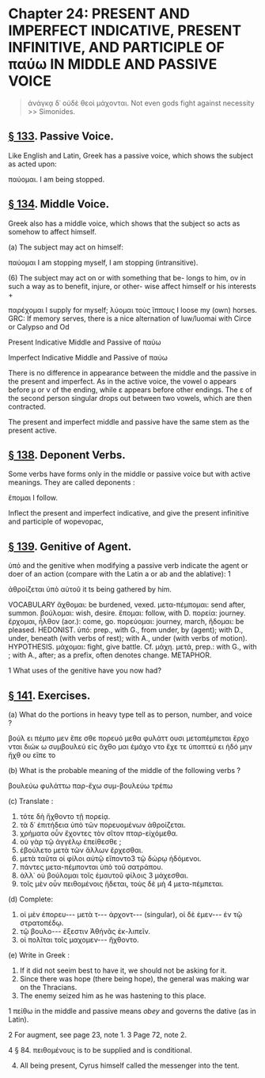 # Chapter 24: PRESENT AND IMPERFECT INDICATIVE, PRESENT INFINITIVE, AND PARTICIPLE OF παύω IN MIDDLE AND PASSIVE VOICE
>  ἀνάγκᾳ δ᾽ οὐδὲ θεοὶ μάχονται.</quote> <quote xml:lang="eng">Not even gods fight against necessity<br/> >> Simonides.


## [§ 133](#para133). Passive Voice.


Like English and Latin, Greek
has a passive voice, which shows the subject as acted
upon:

παύομαι. I am being stopped.

## [§ 134](#para134). Middle Voice.


Greek also has a middle voice,
which shows that the subject so acts as somehow to affect
himself.

(a) The subject may act on himself:

παύομαι I am stopping myself, I am stopping (intransitive).

(6) The subject may act on or with something that be-
longs to him, ov in such a way as to benefit, injure, or other-
wise affect himself or his interests +

παρέχομαι I supply for myself;
λύομαι τοὺς ἵππους I loose my (own) horses. <note>GRC: If memory serves, there is a nice alternation of luw/luomai with Circe or Calypso and Od</note>

<div type="textpart" subtype="para" n="135">


Present Indicative Middle and Passive of παύω

<div type="textpart" subtype="para" n="136">


Imperfect Indicative Middle and Passive of παύω



<pb n="76"/>


<div type="textpart" subtype="para" n="137">


There is no difference in appearance between the
middle and the passive in the present and imperfect. As
in the active voice, the vowel ο appears before μ or ν of
the ending, while ε appears before other endings. The ε
of the second person singular drops out between two
vowels, which are then contracted.

The present and imperfect middle and passive have the
same stem as the present active.

## [§ 138](#para138). Deponent Verbs.


Some verbs have forms only in
the middle or passive voice but with active meanings.
They are called deponents :

ἕπομαι I follow.

Inflect the present and imperfect indicative, and give
the present infinitive and participle of wopevopac,

## [§ 139](#para139). Genitive of Agent.


ὑπό and the genitive when
modifying a passive verb indicate the agent or doer of an
action (compare with the Latin a or ab and the ablative): 1

ἀθροίζεται ὑπὸ αὐτοῦ it ts being gathered by him.

<div type="textpart" subtype="para" n="140">


VOCABULARY
<rs type="lemma">ἄχθομαι</rs>: be burdened, vexed.
<rs type="lemma" n="μεταπέμπω">μετα-πέμπομαι</rs>: send after, summon.
<rs type="lemma">βούλομαι</rs>: wish, desire.
<rs type="lemma">ἕπομαι</rs>: follow, with D.
<rs type="lemma">πορεία</rs>: journey.
<rs type="lemma">ἔρχομαι</rs>, ἦλθον (aor.): come, go.
<rs type="lemma" n="πορεύω">πορεύομαι</rs>: journey, march,
<rs type="lemma">ἥδομαι</rs>: be pleased. HEDONIST.
<rs type="lemma">ὑπό</rs>: prep., with G., from under, by (agent); with D., under, beneath (with verbs of rest); with A., under (with verbs of motion). HYPOTHESIS.
<rs type="lemma">μάχομαι</rs>: fight, give battle. Cf. μάχη.
<rs type="lemma">μετά</rs>, prep.: with G., with ; with  A., after; as a prefix, often denotes change. METAPHOR.

1 What uses of the genitive have you now had?



<pb n="77"/>


## [§ 141](#para141). Exercises.




(a) What do the portions in heavy type tell as to person,
number, and voice ?

βούλ ει
πέμπο μεν
ἕπε σθε
πορευό μεθα
φυλάττ ουσι
μεταπέμπεται
ἔρχο νται
διώκ ω
συμβουλεύ εἰς
ἄχθο μαι
ἐμάχο ντο
ἔχε τε
ὑποπτεύ ει
ἡδό μην
ἤχθ ου
εἵπε το

(b) What is the probable meaning of the middle of the following verbs ?

βουλεύω
φυλάττω
παρ-ἔχω
συμ-βουλεύω
τρέπω

(c) Translate :

1. τότε δὴ ἤχθοντο τῇ πορείᾳ.
2. τὰ δ᾽ ἐπιτήδεια ὑπὸ τῶν πορευομένων ἀθροίζεται.
3. χρήματα οὖν ἔχοντες τὸν σῖτον πταρ-εἰχόμεθα.
4. οὐ γὰρ τῷ ἀγγέλῳ ἐπείθεσθε ;
5. ἐβούλετο μετὰ τῶν ἄλλων ἔρχεσθαι.
6. μετὰ ταῦτα οἱ φίλοι αὐτῷ εἴποντο3 τῷ δώρῳ ἡδόμενοι.
7. πάντες μετα-πέμπονται ὑπὸ τοῦ σατράπου.
8. ἀλλ᾽ οὐ βούλομαι τοῖς ἐμαυτοῦ φίλοις 3 μάχεσθαι.
9. τοῖς μὲν οὖν πειθομένοις ἥδεται, τοὺς δὲ μὴ 4 μετα-πέμπεται.

(d) Complete:

1. οἱ μὲν ἐπορευ--- μετὰ τ--- ἀρχοντ--- (singular), οἱ δὲ ἐμεν--- ἐν τῷ στρατοπέδῳ.
2. τῷ βουλο--- ἔξεστιν Ἀθήνᾶς ἐκ-λιπεῖν.
3. οἱ πολῖται τοῖς μαχομεν--- ἤχθοντο.

(e) Write in Greek :

1. If it did not seeim best to have it, we should not be asking for it.
2. Since there was hope (there being hope), the general was making war on the Thracians.
3. The enemy seized him as he was hastening to this place.



1 πείθω in the middle and passive means *obey* and governs the dative (as in Latin).

2 For augment, see page 23, note 1.
3 Page 72, note 2.

4 § 84. πειθομένους is to be supplied and is conditional.

<pb n="78"/>

4. All being present, Cyrus himself called the messenger into the tent.

</body></text></TEI>
